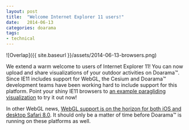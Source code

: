 ```yaml
---
layout: post
title:  "Welcome Internet Explorer 11 users!"
date:   2014-06-13
categories: doarama
tags:
- technical
---
```


![Overlap]({{ site.baseurl }}/assets/2014-06-13-browsers.png)

We extend a warm welcome to users of Internet Explorer 11!  You can now upload and share visualizations of your outdoor activities on Doarama&trade;.
Since IE11 includes support for WebGL, the Cesium and Doarama&trade; development teams have been working hard to include support for this platform.
Point your shiny IE11 browsers to [an example paragliding visualization](http://www.doarama.com/view/2171) to try it out now!

In other WebGL news, [WebGL support is on the horizon for both iOS and desktop Safari 8.0](http://caniuse.com/webgl).
It should only be a matter of time before Doarama&trade; is running on these platforms as well.
